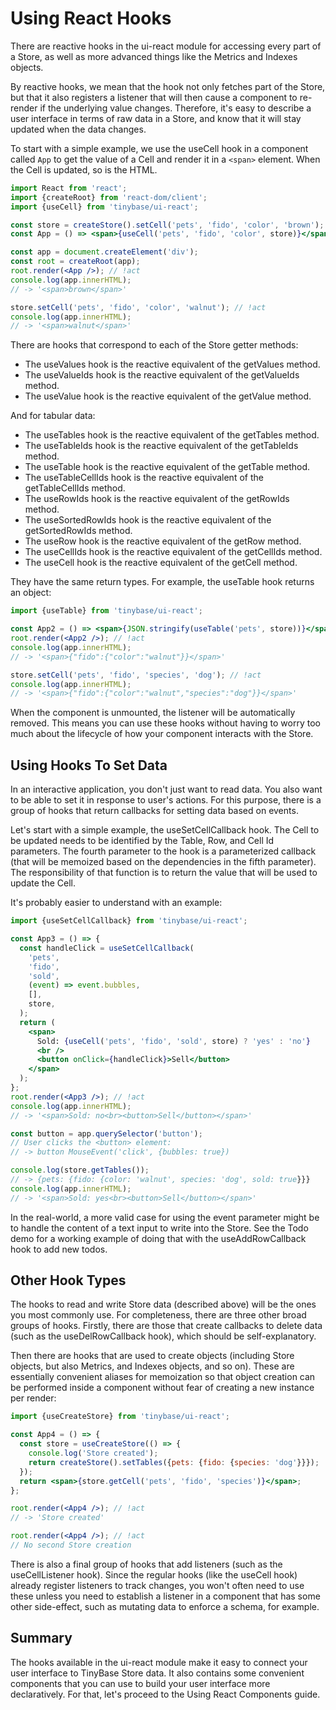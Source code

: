 # Using React Hooks

There are reactive hooks in the ui-react module for accessing every part of a
Store, as well as more advanced things like the Metrics and Indexes objects.

By reactive hooks, we mean that the hook not only fetches part of the Store, but
that it also registers a listener that will then cause a component to re-render
if the underlying value changes. Therefore, it's easy to describe a user
interface in terms of raw data in a Store, and know that it will stay updated
when the data changes.

To start with a simple example, we use the useCell hook in a component called
`App` to get the value of a Cell and render it in a `<span>` element. When the
Cell is updated, so is the HTML.

```jsx
import React from 'react';
import {createRoot} from 'react-dom/client';
import {useCell} from 'tinybase/ui-react';

const store = createStore().setCell('pets', 'fido', 'color', 'brown');
const App = () => <span>{useCell('pets', 'fido', 'color', store)}</span>;

const app = document.createElement('div');
const root = createRoot(app);
root.render(<App />); // !act
console.log(app.innerHTML);
// -> '<span>brown</span>'

store.setCell('pets', 'fido', 'color', 'walnut'); // !act
console.log(app.innerHTML);
// -> '<span>walnut</span>'
```

There are hooks that correspond to each of the Store getter methods:

- The useValues hook is the reactive equivalent of the getValues method.
- The useValueIds hook is the reactive equivalent of the getValueIds method.
- The useValue hook is the reactive equivalent of the getValue method.

And for tabular data:

- The useTables hook is the reactive equivalent of the getTables method.
- The useTableIds hook is the reactive equivalent of the getTableIds method.
- The useTable hook is the reactive equivalent of the getTable method.
- The useTableCellIds hook is the reactive equivalent of the getTableCellIds method.
- The useRowIds hook is the reactive equivalent of the getRowIds method.
- The useSortedRowIds hook is the reactive equivalent of the getSortedRowIds method.
- The useRow hook is the reactive equivalent of the getRow method.
- The useCellIds hook is the reactive equivalent of the getCellIds method.
- The useCell hook is the reactive equivalent of the getCell method.

They have the same return types. For example, the useTable hook returns an
object:

```jsx
import {useTable} from 'tinybase/ui-react';

const App2 = () => <span>{JSON.stringify(useTable('pets', store))}</span>;
root.render(<App2 />); // !act
console.log(app.innerHTML);
// -> '<span>{"fido":{"color":"walnut"}}</span>'

store.setCell('pets', 'fido', 'species', 'dog'); // !act
console.log(app.innerHTML);
// -> '<span>{"fido":{"color":"walnut","species":"dog"}}</span>'
```

When the component is unmounted, the listener will be automatically removed.
This means you can use these hooks without having to worry too much about the
lifecycle of how your component interacts with the Store.

## Using Hooks To Set Data

In an interactive application, you don't just want to read data. You also want
to be able to set it in response to user's actions. For this purpose, there is a
group of hooks that return callbacks for setting data based on events.

Let's start with a simple example, the useSetCellCallback hook. The Cell to be
updated needs to be identified by the Table, Row, and Cell Id parameters. The
fourth parameter to the hook is a parameterized callback (that will be memoized
based on the dependencies in the fifth parameter). The responsibility of that
function is to return the value that will be used to update the Cell.

It's probably easier to understand with an example:

```jsx
import {useSetCellCallback} from 'tinybase/ui-react';

const App3 = () => {
  const handleClick = useSetCellCallback(
    'pets',
    'fido',
    'sold',
    (event) => event.bubbles,
    [],
    store,
  );
  return (
    <span>
      Sold: {useCell('pets', 'fido', 'sold', store) ? 'yes' : 'no'}
      <br />
      <button onClick={handleClick}>Sell</button>
    </span>
  );
};
root.render(<App3 />); // !act
console.log(app.innerHTML);
// -> '<span>Sold: no<br><button>Sell</button></span>'

const button = app.querySelector('button');
// User clicks the <button> element:
// -> button MouseEvent('click', {bubbles: true})

console.log(store.getTables());
// -> {pets: {fido: {color: 'walnut', species: 'dog', sold: true}}}
console.log(app.innerHTML);
// -> '<span>Sold: yes<br><button>Sell</button></span>'
```

In the real-world, a more valid case for using the event parameter might be to
handle the content of a text input to write into the Store. See the Todo demo
for a working example of doing that with the useAddRowCallback hook to add new
todos.

## Other Hook Types

The hooks to read and write Store data (described above) will be the ones you
most commonly use. For completeness, there are three other broad groups of
hooks. Firstly, there are those that create callbacks to delete data (such as
the useDelRowCallback hook), which should be self-explanatory.

Then there are hooks that are used to create objects (including Store objects,
but also Metrics, and Indexes objects, and so on). These are essentially
convenient aliases for memoization so that object creation can be performed
inside a component without fear of creating a new instance per render:

```jsx
import {useCreateStore} from 'tinybase/ui-react';

const App4 = () => {
  const store = useCreateStore(() => {
    console.log('Store created');
    return createStore().setTables({pets: {fido: {species: 'dog'}}});
  });
  return <span>{store.getCell('pets', 'fido', 'species')}</span>;
};

root.render(<App4 />); // !act
// -> 'Store created'

root.render(<App4 />); // !act
// No second Store creation
```

There is also a final group of hooks that add listeners (such as the
useCellListener hook). Since the regular hooks (like the useCell hook) already
register listeners to track changes, you won't often need to use these unless
you need to establish a listener in a component that has some other side-effect,
such as mutating data to enforce a schema, for example.

## Summary

The hooks available in the ui-react module make it easy to connect your user
interface to TinyBase Store data. It also contains some convenient components
that you can use to build your user interface more declaratively. For that,
let's proceed to the Using React Components guide.
